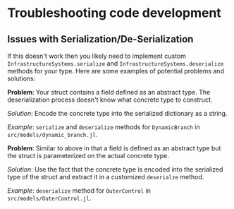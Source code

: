 # Troubleshooting code development

## Issues with Serialization/De-Serialization

If this doesn't work then you likely need to implement custom
`InfrastructureSystems.serialize` and `InfrastructureSystems.deserialize` methods
for your type.  Here are some examples of potential problems and solutions:

**Problem**: Your struct contains a field defined as an abstract type. The
deserialization process doesn't know what concrete type to construct.

*Solution*: Encode the concrete type into the serialized dictionary as a string.

*Example*:  `serialize` and `deserialize` methods for `DynamicBranch` in
`src/models/dynamic_branch.jl`.

**Problem**: Similar to above in that a field is defined as an abstract type
but the struct is parameterized on the actual concrete type.

*Solution*: Use the fact that the concrete type is encoded into the serialized
type of the struct and extract it in a customized `deserialze` method.

*Example*: `deserialize` method for `OuterControl` in
`src/models/OuterControl.jl`.
